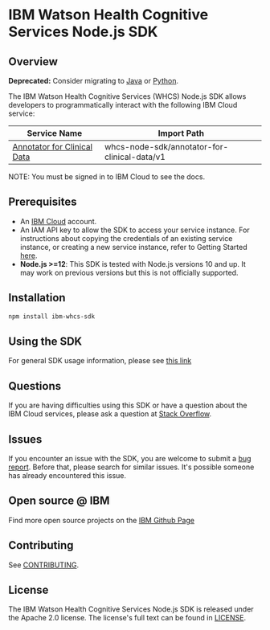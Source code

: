 
# IBM Watson Health Cognitive Services Node.js SDK

## Overview

<b>Deprecated:</b>  Consider migrating to [Java](https://github.com/IBM/whcs-java-sdk) or [Python](https://github.com/IBM/whcs-python-sdk).

The IBM Watson Health Cognitive Services (WHCS) Node.js SDK allows developers to programmatically interact with the following IBM Cloud service:

Service Name | Import Path
--- | ---
[Annotator for Clinical Data](https://cloud.ibm.com/apidocs/wh-acd) | whcs-node-sdk/annotator-for-clinical-data/v1 |

NOTE:  You must be signed in to IBM Cloud to see the docs.

## Prerequisites

[ibm-cloud-onboarding]: http://cloud.ibm.com/registration

* An [IBM Cloud][ibm-cloud-onboarding] account.
* An IAM API key to allow the SDK to access your service instance. For instructions about copying the credentials of an existing service instance, or creating a new service instance, refer to Getting Started [here](https://cloud.ibm.com/docs/wh-acd?topic=wh-acd-getting-started).
* **Node.js >=12**: This SDK is tested with Node.js versions 10 and up. It may work on previous versions but this is not officially supported.

## Installation

```sh
npm install ibm-whcs-sdk
```

## Using the SDK
For general SDK usage information, please see
[this link](https://github.com/IBM/ibm-cloud-sdk-common/blob/master/README.md)

## Questions

If you are having difficulties using this SDK or have a question about the IBM Cloud services,
please ask a question at
[Stack Overflow](http://stackoverflow.com/questions/ask?tags=ibm-cloud).

## Issues
If you encounter an issue with the SDK, you are welcome to submit
a [bug report](https://github.com/IBM/whcs-node-sdk/issues).
Before that, please search for similar issues. It's possible someone has
already encountered this issue.

## Open source @ IBM
Find more open source projects on the [IBM Github Page](http://ibm.github.io/)

## Contributing
See [CONTRIBUTING](CONTRIBUTING.md).

## License

The IBM Watson Health Cognitive Services Node.js SDK is released under the Apache 2.0 license.
The license's full text can be found in
[LICENSE](LICENSE).

